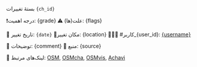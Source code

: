 بستهٔ تغییرات `{ch_id}`

❗️درجه اهمیت: {grade}
⚠️ علت(ها):
{flags}

📅 تاریخ تغییر: `{date}`
📍مکان تغییر: {location}
🧑🏽‍💻 #کاربر_{user_id}: [{username}]({userlink})

📃 توضیحات: {comment}
📃 منبع: {source}

 📎 لینک‌های مرتبط: [OSM]({osm_link}), [OSMcha]({osmcha_link}), [OSMvis]({osmvis_link}), [Achavi]({achavi_link})